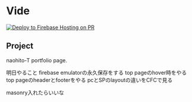 # Vide

[![Deploy to Firebase Hosting on PR](https://github.com/naohito-T/Vide/actions/workflows/firebase-hosting-pull-request.yml/badge.svg)](https://github.com/naohito-T/Vide/actions/workflows/firebase-hosting-pull-request.yml)

## Project

naohito-T portfolio page.

明日やること
firebase emulatorの永久保存をする
top pageのhover時をやる
top pageのheaderとfooterをやる
pcとSPのlayoutの違いをCFCで見る

masonry入れたらいいな

